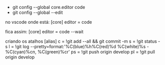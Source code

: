 - git config --global core.editor code
- git config --global --edit

no vscode
onde está:
[core]
	editor = code

fica assim:
[core]
	editor = code --wait

criando os atalhos
[alias]
	c = !git add --all && git commit -m 
	s = !git status -s
	l = !git log --pretty=format:'%C(blue)%h%C(red)%d %C(white)%s - %C(cyan)%cn, %C(green)%cr'
	ps = !git push origin develop
	pl = !git pull origin develop

